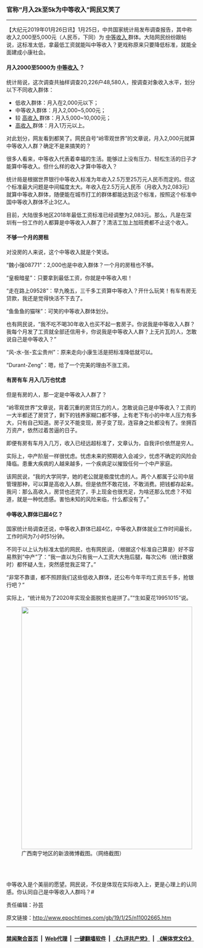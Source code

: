 ### 官称“月入2k至5k为中等收入”网民又笑了
------------------------

<p>
 【大纪元2019年01月26日讯】1月25日，中共国家统计局发布调查报告，其中称收入2,000至5,000元（人民币，下同）为
 <a href="http://www.epochtimes.com/gb/tag/%E4%B8%AD%E7%AD%89%E6%94%B6%E5%85%A5.html">
  中等收入
 </a>
 群体。大陆网民纷纷跟帖说，这标准太低，拿最低工资就能叫中等收入？更戏称原来只要降低标准，就能全面建成小康社会。
</p>
<h4>
 月入2000至5000为
 <a href="http://www.epochtimes.com/gb/tag/%E4%B8%AD%E7%AD%89%E6%94%B6%E5%85%A5.html">
  中等收入
 </a>
 ？
</h4>
<p>
 统计局说，这次调查共抽样调查20,226户48,580人，按调查对象收入水平，划分以下不同收入群体：
</p>
<ul>
 <li>
  低收入群体：月入在2,000元以下；
 </li>
 <li>
  中等收入群体：月入2,000~5,000元；
 </li>
 <li>
  较
  <a href="http://www.epochtimes.com/gb/tag/%E9%AB%98%E6%94%B6%E5%85%A5.html">
   高收入
  </a>
  群体：月入5,000~10,000元；
 </li>
 <li>
  <a href="http://www.epochtimes.com/gb/tag/%E9%AB%98%E6%94%B6%E5%85%A5.html">
   高收入
  </a>
  群体：月入1万元以上。
 </li>
</ul>
<p>
 对此划分，网友看到都笑了。网民自号“岭零观世界”的文章说，月入2,000元就算中等收入人群？确定不是来搞笑的？
</p>
<p>
 很多人看来，中等收入代表着幸福的生活。能够过上没有压力、轻松生活的日子才能算中等收入。但什么样的收入才算中等收入？
</p>
<p>
 统计局是根据世界银行中等收入标准为年收入2.5万至25万元人民币而定的。但这个标准最大问题是中间幅度太大。年收入在2.5万元人民币（月收入为2,083元）就算中等收入群体，随便能在城市打工的群体都能达到这个标准，按照这个标准中国中等收入群体不止3亿人。
</p>
<p>
 目前，大陆很多地区2018年最低工资标准已经调整为2,083元。那么，凡是在深圳有一份工作的人都算是中等收入人群了？清洁工加上加班费都不止这个收入。
</p>
<h4>
 不够一个月的房租
</h4>
<p>
 对没房的人来说，这个中等收入就是个笑话。
</p>
<p>
 “魏小强08771”：2,000也是中收入群体？一个月的房租也不够。
</p>
<p>
 “皇极暗星”：只要拿到最低工资，你就是中等收入啦！
</p>
<p>
 “走在路上09528”：早九晚五，三千多工资算中等收入？开什么玩笑！有车有房无贷款，我还是觉得快活不下去了。
</p>
<p>
 “鱼鱼鱼的猫咪”：可笑的中等收入群体划分。
</p>
<p>
 也有网民说，“我不吃不喝30年收入也买不起一套房子。你说我是中等收入人群？我每个月发了工资就全部还信用卡，你说我是中等收入人群？上无片瓦的人，怎敢说自己是中等收入？”
</p>
<p>
 “风-水-张-玄尘贵州”：原来走向小康生活是把标准降低就可以。
</p>
<p>
 “Durant-Zeng”：嗯，给了一个完美的理由不涨工资。
</p>
<h4>
 有房有车 月入几万也忧虑
</h4>
<p>
 但是有房的人，那一定是中等收入人群了？
</p>
<p>
 “岭零观世界”文章说，背着沉重的房贷压力的人，怎敢说自己是中等收入？工资的一大半都还了房贷了，剩下的钱养家糊口都不够，上有老下有小的中年人压力有多大，只有自己知道。房子又不能变现，房子变了现，连容身之处都没有了。坐拥百万资产，依然过着苦逼的日子。
</p>
<p>
 即便有房有车月入几万，收入已经远超标准了，文章认为，自我评价依然是穷人。
</p>
<p>
 实际上，中产阶层一样很忧虑。忧虑未来的预期收入会减少，忧虑不确定的风险会降临。患重大疾病的人越来越多，一个疾病足以摧毁任何一个中产家庭。
</p>
<p>
 该网民说，“我的大学同学，她的老公就是极度忧虑的人。两个人都属于公司中层管理那种，可以算是高收入人群。但是依然不敢花钱，不敢消费。把钱都存起来。我问：那么高收入，房贷也还完了，手上现金也很充足，为啥还那么忧虑？不知道，就是一种忧虑感。害怕未知的风险来临，什么都没有了。”
</p>
<h4>
 中等收入群体已超4亿？
</h4>
<p>
 国家统计局调查还说，中等收入群体已超4亿，中等收入群体就业工作时间最长，工作时间为7小时51分钟。
</p>
<p>
 不同于以上认为标准太低的网民，也有网民说，（根据这个标准自己算是）好不容易熬到“中产”了：“我一直以为只有我一人工资大大拖后腿，每次公布（统计数据时）都怀疑人生，突然感觉我正常了。”
</p>
<p>
 “非常不靠谱，都不照顾我们这些低收入群体，还公布今年平均工资五千多，抢银行吧？”
</p>
<p>
 实际上，“统计局为了2020年实现全面脱贫也是拼了。”“生如夏花19951015”说。
</p>
<figure class="wp-caption aligncenter" id="attachment_11002682" style="width: 452px">
 <a href="http://i.epochtimes.com/assets/uploads/2019/01/1189-hsccyrs7179893.jpg">
  <img alt="" class="wp-image-11002682 size-full" height="640" src="http://i.epochtimes.com/assets/uploads/2019/01/1189-hsccyrs7179893.jpg" width="452"/>
 </a>
 <br/><figcaption class="wp-caption-text">
  广西南宁地区的新浪微博截图。（网络截图）
 </figcaption><br/>
</figure><br/>
<p>
 中等收入是个美丽的愿望。网民说，不仅是体现在实际收入上，更是心理上的认同感。你认同自己是中等收入人群吗？#
</p>
<p>
 责任编辑：孙芸
</p>

原文链接：http://www.epochtimes.com/gb/19/1/25/n11002665.htm


------------------------
#### [禁闻聚合首页](https://github.com/gfw-breaker/banned-news/blob/master/README.md) &nbsp;|&nbsp; [Web代理](https://github.com/gfw-breaker/open-proxy/blob/master/README.md) &nbsp;|&nbsp; [一键翻墙软件](https://github.com/gfw-breaker/nogfw/blob/master/README.md) &nbsp;|&nbsp; [《九评共产党》](https://github.com/gfw-breaker/9ping.md/blob/master/README.md#九评之一评共产党是什么) &nbsp;|&nbsp; [《解体党文化》](https://github.com/gfw-breaker/jtdwh.md/blob/master/README.md#绪论)